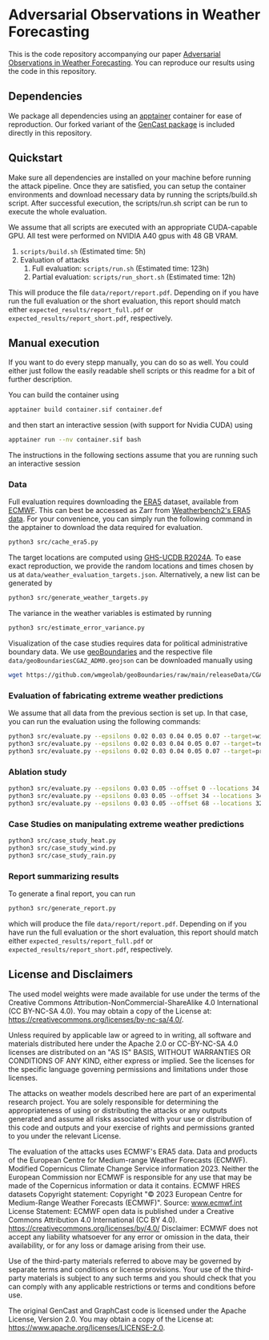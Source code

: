 # Adversarial Observations in Weather Forecasting

This is the code repository accompanying our paper [Adversarial Observations in Weather Forecasting](https://arxiv.org/abs/2504.15942). You can reproduce our results using the code in this repository.

## Dependencies

We package all dependencies using an [apptainer](https://apptainer.org/) container for ease of reproduction. Our forked variant of the [GenCast package](https://github.com/google-deepmind/graphcast) is included directly in this repository.

## Quickstart

Make sure all dependencies are installed on your machine before running the attack pipeline. Once they are satisfied, you can setup the container environments and download necessary data by running the scripts/build.sh script. After successful execution, the scripts/run.sh script can be run to execute the whole evaluation.

We assume that all scripts are executed with an appropriate CUDA-capable GPU. All test were performed on NVIDIA A40 gpus with 48 GB VRAM.

1. `scripts/build.sh` (Estimated time: 5h)
2. Evaluation of attacks
    1. Full evaluation: `scripts/run.sh` (Estimated time: 123h)
    2. Partial evaluation: `scripts/run_short.sh` (Estimated time: 12h)

This will produce the file `data/report/report.pdf`. Depending on if you have run the full evaluation or the short evaluation, this report should match either `expected_results/report_full.pdf` or `expected_results/report_short.pdf`, respectively.

## Manual execution

If you want to do every stepp manually, you can do so as well. You could either just follow the easily readable shell scripts or this readme for a bit of further description.

You can build the container using
```bash
apptainer build container.sif container.def
```

and then start an interactive session (with support for Nvidia CUDA) using
```bash
apptainer run --nv container.sif bash
```

The instructions in the following sections assume that you are running such an interactive session

### Data

Full evaluation requires downloading the
[ERA5](https://www.ecmwf.int/en/forecasts/datasets/reanalysis-datasets/era5)
dataset, available from [ECMWF](https://www.ecmwf.int/). This can best be
accessed as Zarr from [Weatherbench2's ERA5 data](https://weatherbench2.readthedocs.io/en/latest/data-guide.html#era5). For your convenience, you can simply run the following command in the apptainer to download the data required for evaluation.

```bash
python3 src/cache_era5.py
```

The target locations are computed using [GHS-UCDB R2024A](https://human-settlement.emergency.copernicus.eu/ghs_ucdb_2024.php). To ease exact reproduction, we provide the random locations and times chosen by us at `data/weather_evaluation_targets.json`. Alternatively, a new list can be generated by
```bash
python3 src/generate_weather_targets.py
```

The variance in the weather variables is estimated by running
```bash
python3 src/estimate_error_variance.py
```

Visualization of the case studies requires data for political administrative boundary data. We use [geoBoundaries](https://www.geoboundaries.org/www.geoboundaries.org) and the respective file `data/geoBoundariesCGAZ_ADM0.geojson` can be downloaded manually using
```bash
wget https://github.com/wmgeolab/geoBoundaries/raw/main/releaseData/CGAZ/geoBoundariesCGAZ_ADM0.geojson -O data/geoBoundariesCGAZ_ADM0.geojson
```

### Evaluation of fabricating extreme weather predictions

We assume that all data from the previous section is set up. In that case, you can run the evaluation using the following commands:
```bash
python3 src/evaluate.py --epsilons 0.02 0.03 0.04 0.05 0.07 --target=wind
python3 src/evaluate.py --epsilons 0.02 0.03 0.04 0.05 0.07 --target=temperature
python3 src/evaluate.py --epsilons 0.02 0.03 0.04 0.05 0.07 --target=precipitation
```

### Ablation study
```bash
python3 src/evaluate.py --epsilons 0.03 0.05 --offset 0 --locations 34 --target=wind
python3 src/evaluate.py --epsilons 0.03 0.05 --offset 34 --locations 34 --target=temperature
python3 src/evaluate.py --epsilons 0.03 0.05 --offset 68 --locations 32 --target=precipitation
```

### Case Studies on manipulating extreme weather predictions

```bash
python3 src/case_study_heat.py
python3 src/case_study_wind.py
python3 src/case_study_rain.py
```

### Report summarizing results

To generate a final report, you can run

```bash
python3 src/generate_report.py
```

which will produce the file `data/report/report.pdf`. Depending on if you have run the full evaluation or the short evaluation, this report should match either `expected_results/report_full.pdf` or `expected_results/report_short.pdf`, respectively.

## License and Disclaimers

The used model weights were made available for use under the terms of the Creative Commons Attribution-NonCommercial-ShareAlike 4.0 International (CC BY-NC-SA 4.0). You may obtain a copy of the License at: https://creativecommons.org/licenses/by-nc-sa/4.0/.

Unless required by applicable law or agreed to in writing, all software and materials distributed here under the Apache 2.0 or CC-BY-NC-SA 4.0 licenses are distributed on an "AS IS" BASIS, WITHOUT WARRANTIES OR CONDITIONS OF ANY KIND, either express or implied. See the licenses for the specific language governing permissions and limitations under those licenses.

The attacks on weather models described here are part of an experimental research project. You are solely responsible for determining the appropriateness of using or distributing the attacks or any outputs generated and assume all risks associated with your use or distribution of this code and outputs and your exercise of rights and permissions granted to you under the relevant License.

The evaluation of the attacks uses ECMWF's ERA5 data.
Data and products of the European Centre for Medium-range Weather Forecasts (ECMWF).
Modified Copernicus Climate Change Service information 2023. Neither the European Commission nor ECMWF is responsible for any use that may be made of the Copernicus information or data it contains.
ECMWF HRES datasets
Copyright statement: Copyright "© 2023 European Centre for Medium-Range Weather Forecasts (ECMWF)".
Source: www.ecmwf.int
License Statement: ECMWF open data is published under a Creative Commons Attribution 4.0 International (CC BY 4.0). https://creativecommons.org/licenses/by/4.0/
Disclaimer: ECMWF does not accept any liability whatsoever for any error or omission in the data, their availability, or for any loss or damage arising from their use.

Use of the third-party materials referred to above may be governed by separate terms and conditions or license provisions. Your use of the third-party materials is subject to any such terms and you should check that you can comply with any applicable restrictions or terms and conditions before use.

The original GenCast and GraphCast code is licensed under the Apache License, Version 2.0. You may obtain a copy of the License at: https://www.apache.org/licenses/LICENSE-2.0.

